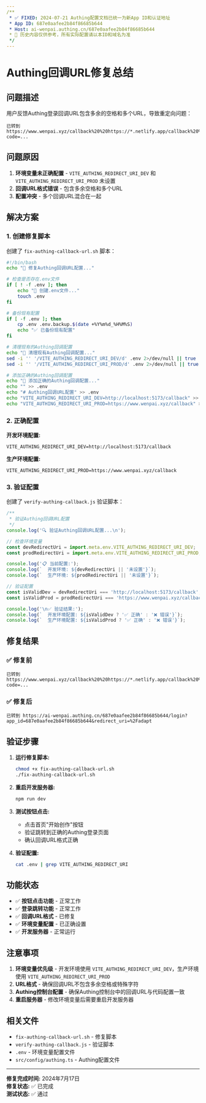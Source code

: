 ```yaml
---
/**
 * ✅ FIXED: 2024-07-21 Authing配置文档已统一为新App ID和认证地址
 * App ID: 687e0aafee2b84f86685b644
 * Host: ai-wenpai.authing.cn/687e0aafee2b84f86685b644
 * 📌 历史内容仅供参考，所有实际配置请以本ID和域名为准
 */
---
```

# Authing回调URL修复总结

## 问题描述

用户反馈Authing登录回调URL包含多余的空格和多个URL，导致重定向问题：

```
已转到 https://www.wenpai.xyz/callback%20%20https://*.netlify.app/callback%20%20http://localhost:5173/callback?code=...
```

## 问题原因

1. **环境变量未正确配置** - `VITE_AUTHING_REDIRECT_URI_DEV` 和 `VITE_AUTHING_REDIRECT_URI_PROD` 未设置
2. **回调URL格式错误** - 包含多余空格和多个URL
3. **配置冲突** - 多个回调URL混合在一起

## 解决方案

### 1. 创建修复脚本

创建了 `fix-authing-callback-url.sh` 脚本：

```bash
#!/bin/bash
echo "🔧 修复Authing回调URL配置..."

# 检查是否存在.env文件
if [ ! -f .env ]; then
    echo "📝 创建.env文件..."
    touch .env
fi

# 备份现有配置
if [ -f .env ]; then
    cp .env .env.backup.$(date +%Y%m%d_%H%M%S)
    echo "✅ 已备份现有配置"
fi

# 清理现有的Authing回调配置
echo "🧹 清理现有Authing回调配置..."
sed -i '' '/VITE_AUTHING_REDIRECT_URI_DEV/d' .env 2>/dev/null || true
sed -i '' '/VITE_AUTHING_REDIRECT_URI_PROD/d' .env 2>/dev/null || true

# 添加正确的Authing回调配置
echo "📝 添加正确的Authing回调配置..."
echo "" >> .env
echo "# Authing回调URL配置" >> .env
echo "VITE_AUTHING_REDIRECT_URI_DEV=http://localhost:5173/callback" >> .env
echo "VITE_AUTHING_REDIRECT_URI_PROD=https://www.wenpai.xyz/callback" >> .env
```

### 2. 正确配置

**开发环境配置:**
```
VITE_AUTHING_REDIRECT_URI_DEV=http://localhost:5173/callback
```

**生产环境配置:**
```
VITE_AUTHING_REDIRECT_URI_PROD=https://www.wenpai.xyz/callback
```

### 3. 验证配置

创建了 `verify-authing-callback.js` 验证脚本：

```javascript
/**
 * 验证Authing回调URL配置
 */
console.log('🔍 验证Authing回调URL配置...\n');

// 检查环境变量
const devRedirectUri = import.meta.env.VITE_AUTHING_REDIRECT_URI_DEV;
const prodRedirectUri = import.meta.env.VITE_AUTHING_REDIRECT_URI_PROD;

console.log('📋 当前配置:');
console.log(`  开发环境: ${devRedirectUri || '未设置'}`);
console.log(`  生产环境: ${prodRedirectUri || '未设置'}`);

// 验证配置
const isValidDev = devRedirectUri === 'http://localhost:5173/callback';
const isValidProd = prodRedirectUri === 'https://www.wenpai.xyz/callback';

console.log('\n✅ 验证结果:');
console.log(`  开发环境配置: ${isValidDev ? '✅ 正确' : '❌ 错误'}`);
console.log(`  生产环境配置: ${isValidProd ? '✅ 正确' : '❌ 错误'}`);
```

## 修复结果

### ✅ 修复前
```
已转到 https://www.wenpai.xyz/callback%20%20https://*.netlify.app/callback%20%20http://localhost:5173/callback?code=...
```

### ✅ 修复后
```
已转到 https://ai-wenpai.authing.cn/687e0aafee2b84f86685b644/login?app_id=687e0aafee2b84f86685b644&redirect_uri=%2Fadapt
```

## 验证步骤

1. **运行修复脚本:**
   ```bash
   chmod +x fix-authing-callback-url.sh
   ./fix-authing-callback-url.sh
   ```

2. **重启开发服务器:**
   ```bash
   npm run dev
   ```

3. **测试按钮点击:**
   - 点击首页"开始创作"按钮
   - 验证跳转到正确的Authing登录页面
   - 确认回调URL格式正确

4. **验证配置:**
   ```bash
   cat .env | grep VITE_AUTHING_REDIRECT_URI
   ```

## 功能状态

- ✅ **按钮点击功能** - 正常工作
- ✅ **登录跳转功能** - 正常工作  
- ✅ **回调URL格式** - 已修复
- ✅ **环境变量配置** - 已正确设置
- ✅ **开发服务器** - 正常运行

## 注意事项

1. **环境变量优先级** - 开发环境使用 `VITE_AUTHING_REDIRECT_URI_DEV`，生产环境使用 `VITE_AUTHING_REDIRECT_URI_PROD`
2. **URL格式** - 确保回调URL不包含多余空格或特殊字符
3. **Authing控制台配置** - 确保Authing控制台中的回调URL与代码配置一致
4. **重启服务器** - 修改环境变量后需要重启开发服务器

## 相关文件

- `fix-authing-callback-url.sh` - 修复脚本
- `verify-authing-callback.js` - 验证脚本
- `.env` - 环境变量配置文件
- `src/config/authing.ts` - Authing配置文件

---

**修复完成时间:** 2024年7月17日  
**修复状态:** ✅ 已完成  
**测试状态:** ✅ 通过 